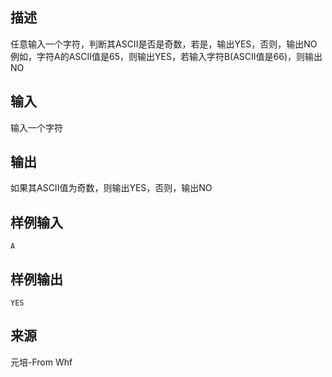 ## 描述


任意输入一个字符，判断其ASCII是否是奇数，若是，输出YES，否则，输出NO
例如，字符A的ASCII值是65，则输出YES，若输入字符B(ASCII值是66)，则输出NO

## 输入


输入一个字符

## 输出


如果其ASCII值为奇数，则输出YES，否则，输出NO

## 样例输入


```
A
```


## 样例输出


```
YES
```


## 来源


元培-From Whf

